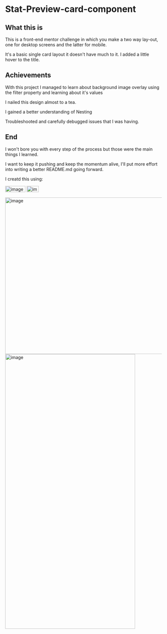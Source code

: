 <h1>Stat-Preview-card-component</h1>
<h2>What this is</h2>
<p>This is a front-end mentor challenge in which you make a two way lay-out, one for desktop screens and the latter for mobile.</p>
<p>It's a basic single card layout it doesn't have much to it. I added a little hover to the title.</p>

<h2>Achievements</h2>
<p>With this project I managed to learn about background image overlay using the filter property and learning about it's values</p>
<p>I nailed this design almost to a tea.</p>
<p>I gained a better understanding of Nesting</p>
<p>Troubleshooted and carefully debugged issues that I was having. </p>

<h2>End</h2>
<p>I won't bore you with every step of the process but those were the main things I learned.</p>
<p>I want to keep it pushing and keep the momentum alive, I'll put more effort into writing a better README.md going forward.</p>

<p>I creatd this using:</p>
<img width="65" height="20" alt="image" src="https://github.com/user-attachments/assets/b97d0647-cb06-4503-ab8f-3447cd6c5a5e" /> <img width="39" height="20" alt="image" src="https://github.com/user-attachments/assets/61d458d0-f003-481f-a362-b0f0467974bf" /> 


<img width="1194" height="504" alt="image" src="https://github.com/user-attachments/assets/82f073a5-220b-43ae-9761-4e7b8c39ae61" style="display:inline-block;"/> <img width="418" height="884" alt="image" src="https://github.com/user-attachments/assets/448142d4-df0c-41ee-8024-3893a5303936" style="display:inline-block" />


